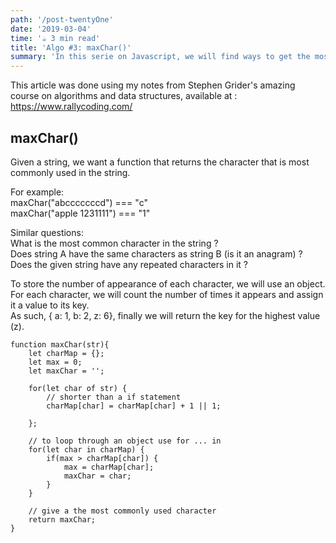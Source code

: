 ```yaml
---
path: '/post-twentyOne'
date: '2019-03-04'
time: '☕️ 3 min read'
title: 'Algo #3: maxChar()'
summary: 'In this serie on Javascript, we will find ways to get the most commonly used character in a string'
---
```


This article was done using my notes from Stephen Grider's amazing course on algorithms and data structures, available at : https://www.rallycoding.com/

## maxChar()

Given a string, we want a function that returns the character that is most commonly used in the string.

For example:<br>
maxChar("abcccccccd") === "c"<br>
maxChar("apple 1231111") === "1"

Similar questions:<br>
What is the most common character in the string ?<br>
Does string A have the same characters as string B (is it an anagram) ?<br>
Does the given string have any repeated characters in it ?

To store the number of appearance of each character, we will use an object.
For each character, we will count the number of times it appears and assign it a value to its key.<br>
As such, { a: 1, b: 2, z: 6}, finally we will return the key for the highest value (z).

```
function maxChar(str){
    let charMap = {};
    let max = 0;
    let maxChar = '';

    for(let char of str) {
        // shorter than a if statement
        charMap[char] = charMap[char] + 1 || 1;

    };

    // to loop through an object use for ... in
    for(let char in charMap) {
        if(max > charMap[char]) {
            max = charMap[char];
            maxChar = char;
        }
    }

    // give a the most commonly used character
    return maxChar;
}
```
